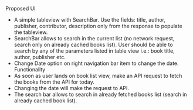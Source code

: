 Proposed UI
- A simple tableview with SearchBar. Use the fields: title, author, publisher, contributor, description only from the response to populate the tableview.
- SearchBar allows to search in the current list (no network request, search only on already cached books list). User should be able to search by any of the parameters listed in table view i.e.: book title, author, publisher etc.
- Change Date option on right navigation bar item to change the date.
 
Functionality
- As soon as user lands on book list view, make an API request to fetch the books from the API for today.
- Changing the date will make the request to API.
- The search bar allows to search in already fetched books list (search in already cached book list).
